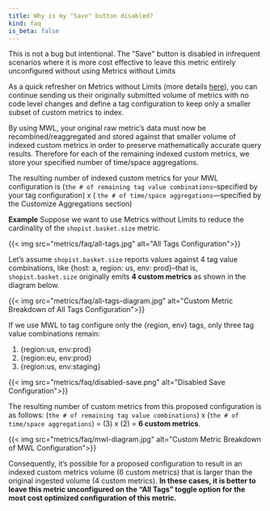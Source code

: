 ```yaml
---
title: Why is my "Save" button disabled?
kind: faq
is_beta: false
---
```

This is not a bug but intentional. The "Save" button is disabled in infrequent scenarios where it is more cost effective to leave this metric entirely unconfigured without using Metrics without Limits 

As a quick refresher on Metrics without Limits (more details [here](https://docs.datadoghq.com/metrics/metrics-without-limits/)), you can continue sending us their originally submitted volume of metrics with no code level changes and define a tag configuration to keep only a smaller subset of custom metrics to index. 

By using MWL, your original raw metric’s data must now be recombined/reaggregated and stored against that smaller volume of indexed custom metrics in order to preserve mathematically accurate query results. Therefore for each of the remaining indexed custom metrics, we store your specified number of time/space aggregations. 

The resulting number of indexed custom metrics for your MWL configuration is (`the # of remaining tag value combinations`–specified by your tag configuration) x ( `the # of time/space aggregations`—specified by the Customize Aggregations section)

**Example**
Suppose we want to use Metrics without Limits to reduce the cardinality of the `shopist.basket.size` metric. 

{{< img src="metrics/faq/all-tags.jpg" alt="All Tags Configuration">}}

Let’s assume `shopist.basket.size` reports values against 4 tag value combinations, like {host: a, region: us, env: prod}–that is, `shopist.basket.size` originally emits **4 custom metrics** as shown in the diagram below.

{{< img src="metrics/faq/all-tags-diagram.jpg" alt="Custom Metric Breakdown of All Tags Configuration">}}

If we use MWL to tag configure only the {region, env} tags, only three tag value combinations remain:
1. {region:us, env:prod}
2. {region:eu, env:prod}
3. {region:us, env:staging}

{{< img src="metrics/faq/disabled-save.png" alt="Disabled Save Configuration">}}

The resulting number of custom metrics from this proposed configuration is as follows: (`the # of remaining tag value combinations`) x (`the # of time/space aggregations`) = (3) x (2) = **6 custom metrics**.

{{< img src="metrics/faq/mwl-diagram.jpg" alt="Custom Metric Breakdown of MWL Configuration">}}

Consequently, it’s possible for a proposed configuration to result in an indexed custom metrics volume (6 custom metrics) that is larger than the original ingested volume (4 custom metrics). **In these cases, it is better to leave this metric unconfigured on the “All Tags” toggle option for the most cost optimized configuration of this metric.**